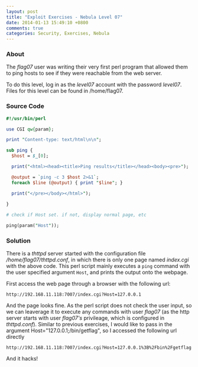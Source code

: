 ```yaml
---
layout: post
title: "Exploit Exercises - Nebula Level 07"
date: 2014-01-13 15:49:10 +0800
comments: true
categories: Security, Exercises, Nebula
---
```


### About
The *flag07* user was writing their very first perl program that allowed them to ping hosts to see if they were reachable from the web server.

To do this level, log in as the *level07* account with the password *level07*. Files for this level can be found in /home/flag07.

### Source Code

``` perl
#!/usr/bin/perl

use CGI qw{param};

print "Content-type: text/html\n\n";

sub ping {
  $host = $_[0];

  print("<html><head><title>Ping results</title></head><body><pre>");

  @output = `ping -c 3 $host 2>&1`;
  foreach $line (@output) { print "$line"; } 

  print("</pre></body></html>");
  
}

# check if Host set. if not, display normal page, etc

ping(param("Host"));
```

<!-- more -->

### Solution

There is a *thttpd* server started with the configuration file */home/flag07/thttpd.conf*, in which there is only one page named *index.cgi* with the above code. This perl script mainly executes a `ping` command with the user specified argument `Host`, and prints the output onto the webpage.

First access the web page through a browser with the following url:

	http://192.168.11.118:7007/index.cgi?Host=127.0.0.1

And the page looks fine. As the perl script does not check the user input, so we can leaverage it to execute any commands with user *flag07* (as the http server starts with user *flag07's* privileage, which is configured in *thttpd.conf*). Similar to previous exercises, I would like to pass in the argument Host="127.0.0.1;/bin/getflag", so I accessed the following url directly 

	http://192.168.11.118:7007/index.cgi?Host=127.0.0.1%3B%2Fbin%2Fgetflag

And it hacks!
